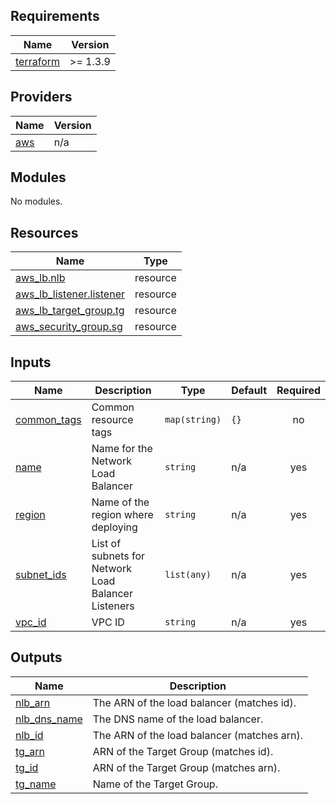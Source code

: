 ## Requirements

| Name | Version |
|------|---------|
| <a name="requirement_terraform"></a> [terraform](#requirement\_terraform) | >= 1.3.9 |

## Providers

| Name | Version |
|------|---------|
| <a name="provider_aws"></a> [aws](#provider\_aws) | n/a |

## Modules

No modules.

## Resources

| Name | Type |
|------|------|
| [aws_lb.nlb](https://registry.terraform.io/providers/hashicorp/aws/latest/docs/resources/lb) | resource |
| [aws_lb_listener.listener](https://registry.terraform.io/providers/hashicorp/aws/latest/docs/resources/lb_listener) | resource |
| [aws_lb_target_group.tg](https://registry.terraform.io/providers/hashicorp/aws/latest/docs/resources/lb_target_group) | resource |
| [aws_security_group.sg](https://registry.terraform.io/providers/hashicorp/aws/latest/docs/resources/security_group) | resource |

## Inputs

| Name | Description | Type | Default | Required |
|------|-------------|------|---------|:--------:|
| <a name="input_common_tags"></a> [common\_tags](#input\_common\_tags) | Common resource tags | `map(string)` | `{}` | no |
| <a name="input_name"></a> [name](#input\_name) | Name for the Network Load Balancer | `string` | n/a | yes |
| <a name="input_region"></a> [region](#input\_region) | Name of the region where deploying | `string` | n/a | yes |
| <a name="input_subnet_ids"></a> [subnet\_ids](#input\_subnet\_ids) | List of subnets for Network Load Balancer Listeners | `list(any)` | n/a | yes |
| <a name="input_vpc_id"></a> [vpc\_id](#input\_vpc\_id) | VPC ID | `string` | n/a | yes |

## Outputs

| Name | Description |
|------|-------------|
| <a name="output_nlb_arn"></a> [nlb\_arn](#output\_nlb\_arn) | The ARN of the load balancer (matches id). |
| <a name="output_nlb_dns_name"></a> [nlb\_dns\_name](#output\_nlb\_dns\_name) | The DNS name of the load balancer. |
| <a name="output_nlb_id"></a> [nlb\_id](#output\_nlb\_id) | The ARN of the load balancer (matches arn). |
| <a name="output_tg_arn"></a> [tg\_arn](#output\_tg\_arn) | ARN of the Target Group (matches id). |
| <a name="output_tg_id"></a> [tg\_id](#output\_tg\_id) | ARN of the Target Group (matches arn). |
| <a name="output_tg_name"></a> [tg\_name](#output\_tg\_name) | Name of the Target Group. |
